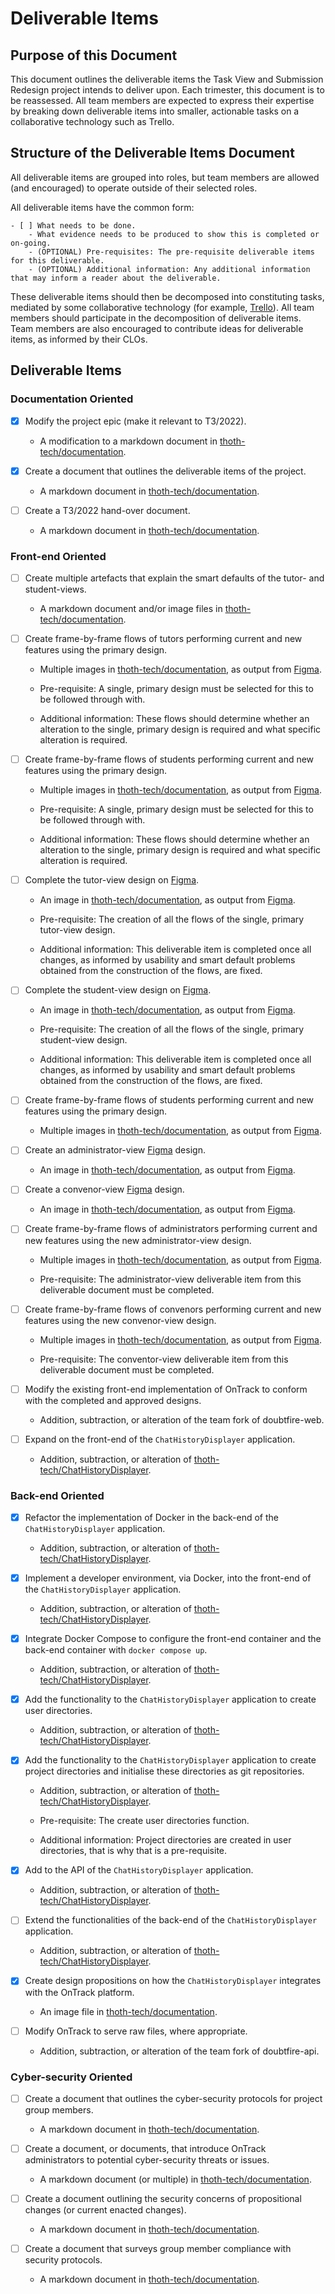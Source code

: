# Deliverable Items

## Purpose of this Document

This document outlines the deliverable items the Task View and Submission Redesign project intends
to deliver upon. Each trimester, this document is to be reassessed. All team members are expected to
express their expertise by breaking down deliverable items into smaller, actionable tasks on a
collaborative technology such as Trello.

## Structure of the Deliverable Items Document

All deliverable items are grouped into roles, but team members are allowed (and encouraged) to
operate outside of their selected roles.

All deliverable items have the common form:

```
- [ ] What needs to be done.
    - What evidence needs to be produced to show this is completed or on-going.
    - (OPTIONAL) Pre-requisites: The pre-requisite deliverable items for this deliverable.
    - (OPTIONAL) Additional information: Any additional information that may inform a reader about the deliverable.
```

These deliverable items should then be decomposed into constituting tasks, mediated by some
collaborative technology (for example, [Trello](https://trello.com/)). All team members should
participate in the decomposition of deliverable items. Team members are also encouraged to
contribute ideas for deliverable items, as informed by their CLOs.

## Deliverable Items

### Documentation Oriented

- [x] Modify the project epic (make it relevant to T3/2022).

  - A modification to a markdown document in
    [thoth-tech/documentation](https://github.com/thoth-tech/documentation/).

- [x] Create a document that outlines the deliverable items of the project.

  - A markdown document in [thoth-tech/documentation](https://github.com/thoth-tech/documentation/).

- [ ] Create a T3/2022 hand-over document.
  - A markdown document in [thoth-tech/documentation](https://github.com/thoth-tech/documentation/).

### Front-end Oriented

- [ ] Create multiple artefacts that explain the smart defaults of the tutor- and student-views.

  - A markdown document and/or image files in
    [thoth-tech/documentation](https://github.com/thoth-tech/documentation/).

- [ ] Create frame-by-frame flows of tutors performing current and new features using the primary
      design.

  - Multiple images in [thoth-tech/documentation](https://github.com/thoth-tech/documentation/), as
    output from [Figma](https://www.figma.com/).

  - Pre-requisite: A single, primary design must be selected for this to be followed through with.

  - Additional information: These flows should determine whether an alteration to the single,
    primary design is required and what specific alteration is required.

- [ ] Create frame-by-frame flows of students performing current and new features using the primary
      design.

  - Multiple images in [thoth-tech/documentation](https://github.com/thoth-tech/documentation/), as
    output from [Figma](https://www.figma.com/).

  - Pre-requisite: A single, primary design must be selected for this to be followed through with.

  - Additional information: These flows should determine whether an alteration to the single,
    primary design is required and what specific alteration is required.

- [ ] Complete the tutor-view design on [Figma](https://www.figma.com/).

  - An image in [thoth-tech/documentation](https://github.com/thoth-tech/documentation/), as output
    from [Figma](https://www.figma.com/).

  - Pre-requisite: The creation of all the flows of the single, primary tutor-view design.

  - Additional information: This deliverable item is completed once all changes, as informed by
    usability and smart default problems obtained from the construction of the flows, are fixed.

- [ ] Complete the student-view design on [Figma](https://www.figma.com/).

  - An image in [thoth-tech/documentation](https://github.com/thoth-tech/documentation/), as output
    from [Figma](https://www.figma.com/).

  - Pre-requisite: The creation of all the flows of the single, primary student-view design.

  - Additional information: This deliverable item is completed once all changes, as informed by
    usability and smart default problems obtained from the construction of the flows, are fixed.

- [ ] Create frame-by-frame flows of students performing current and new features using the primary
      design.

  - Multiple images in [thoth-tech/documentation](https://github.com/thoth-tech/documentation/), as
    output from [Figma](https://www.figma.com/).

- [ ] Create an administrator-view [Figma](https://www.figma.com/) design.

  - An image in [thoth-tech/documentation](https://github.com/thoth-tech/documentation/), as output
    from [Figma](https://www.figma.com/).

- [ ] Create a convenor-view [Figma](https://www.figma.com/) design.

  - An image in [thoth-tech/documentation](https://github.com/thoth-tech/documentation/), as output
    from [Figma](https://www.figma.com/).

- [ ] Create frame-by-frame flows of administrators performing current and new features using the
      new administrator-view design.

  - Multiple images in [thoth-tech/documentation](https://github.com/thoth-tech/documentation/), as
    output from [Figma](https://www.figma.com/).

  - Pre-requisite: The administrator-view deliverable item from this deliverable document must be
    completed.

- [ ] Create frame-by-frame flows of convenors performing current and new features using the new
      convenor-view design.

  - Multiple images in [thoth-tech/documentation](https://github.com/thoth-tech/documentation/), as
    output from [Figma](https://www.figma.com/).

  - Pre-requisite: The conventor-view deliverable item from this deliverable document must be
    completed.

- [ ] Modify the existing front-end implementation of OnTrack to conform with the completed and
      approved designs.

  - Addition, subtraction, or alteration of the team fork of doubtfire-web.

- [ ] Expand on the front-end of the `ChatHistoryDisplayer` application.

  - Addition, subtraction, or alteration of
    [thoth-tech/ChatHistoryDisplayer](https://github.com/thoth-tech/ChatHistoryDisplayer/).

### Back-end Oriented

- [x] Refactor the implementation of Docker in the back-end of the `ChatHistoryDisplayer`
      application.

  - Addition, subtraction, or alteration of
    [thoth-tech/ChatHistoryDisplayer](https://github.com/thoth-tech/ChatHistoryDisplayer/).

- [x] Implement a developer environment, via Docker, into the front-end of the
      `ChatHistoryDisplayer` application.

  - Addition, subtraction, or alteration of
    [thoth-tech/ChatHistoryDisplayer](https://github.com/thoth-tech/ChatHistoryDisplayer/).

- [x] Integrate Docker Compose to configure the front-end container and the back-end container with
      `docker compose up`.

  - Addition, subtraction, or alteration of
    [thoth-tech/ChatHistoryDisplayer](https://github.com/thoth-tech/ChatHistoryDisplayer/).

- [x] Add the functionality to the `ChatHistoryDisplayer` application to create user directories.

  - Addition, subtraction, or alteration of
    [thoth-tech/ChatHistoryDisplayer](https://github.com/thoth-tech/ChatHistoryDisplayer/).

- [x] Add the functionality to the `ChatHistoryDisplayer` application to create project directories
      and initialise these directories as git repositories.

  - Addition, subtraction, or alteration of
    [thoth-tech/ChatHistoryDisplayer](https://github.com/thoth-tech/ChatHistoryDisplayer/).

  - Pre-requisite: The create user directories function.

  - Additional information: Project directories are created in user directories, that is why that is
    a pre-requisite.

- [x] Add to the API of the `ChatHistoryDisplayer` application.

  - Addition, subtraction, or alteration of
    [thoth-tech/ChatHistoryDisplayer](https://github.com/thoth-tech/ChatHistoryDisplayer/).

- [ ] Extend the functionalities of the back-end of the `ChatHistoryDisplayer` application.

  - Addition, subtraction, or alteration of
    [thoth-tech/ChatHistoryDisplayer](https://github.com/thoth-tech/ChatHistoryDisplayer/).

- [x] Create design propositions on how the `ChatHistoryDisplayer` integrates with the OnTrack
      platform.

  - An image file in [thoth-tech/documentation](https://github.com/thoth-tech/documentation/).

- [ ] Modify OnTrack to serve raw files, where appropriate.
  - Addition, subtraction, or alteration of the team fork of doubtfire-api.

### Cyber-security Oriented

- [ ] Create a document that outlines the cyber-security protocols for project group members.

  - A markdown document in [thoth-tech/documentation](https://github.com/thoth-tech/documentation/).

- [ ] Create a document, or documents, that introduce OnTrack administrators to potential
      cyber-security threats or issues.

  - A markdown document (or multiple) in
    [thoth-tech/documentation](https://github.com/thoth-tech/documentation/).

- [ ] Create a document outlining the security concerns of propositional changes (or current enacted
      changes).

  - A markdown document in [thoth-tech/documentation](https://github.com/thoth-tech/documentation/).

- [ ] Create a document that surveys group member compliance with security protocols.

  - A markdown document in [thoth-tech/documentation](https://github.com/thoth-tech/documentation/).
